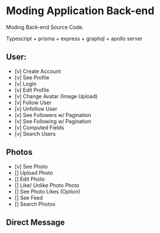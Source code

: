 # Moding Application Back-end

Moding Back-end Source Code.

Typescript + prisma + express + graphql + apollo server

## User:

- [v] Create Account
- [v] See Profile
- [v] Login
- [v] Edit Profile
- [v] Change Avatar (Image Upload)
- [v] Follow User
- [v] Unfollow User
- [v] See Followers w/ Pagination
- [v] See Following w/ Pagination
- [v] Computed Fields
- [v] Search Users


## Photos

- [v] See Photo
- [] Upload Photo
- [] Edit Photo
- [] Like/ Unlike Photo Photo
- [] See Photo Likes (Option)
- [] See Feed
- [] Search Photos


## Direct Message